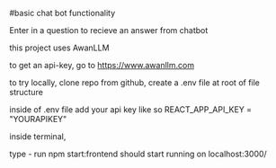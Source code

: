 #basic chat bot functionality 

Enter in a question to recieve an answer from chatbot

this project uses AwanLLM

to get an api-key, go to https://www.awanllm.com

to try locally, clone repo from github, 
create a .env file at root of file structure

inside of .env file add your api key like so
REACT_APP_API_KEY = "YOURAPIKEY"

inside terminal, 

type - run npm start:frontend
should start running on localhost:3000/